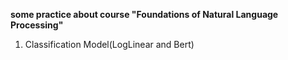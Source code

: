 **some practice about course "Foundations of Natural Language Processing"**

1. Classification Model(LogLinear and Bert)
